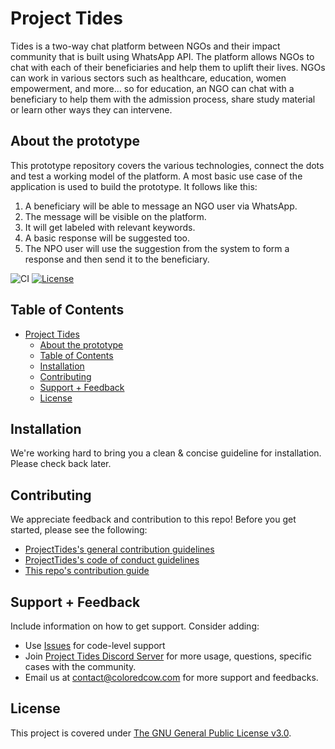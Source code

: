 # Project Tides

Tides is a two-way chat platform between NGOs and their impact community that is built using WhatsApp API. The platform allows NGOs to chat with each of their beneficiaries and help them to uplift their lives. NGOs can work in various sectors such as healthcare, education, women empowerment, and more… so for education, an NGO can chat with a beneficiary to help them with the admission process, share study material or learn other ways they can intervene.

## About the prototype
This prototype repository covers the various technologies, connect the dots and test a working model of the platform. A most basic use case of the application is used to build the prototype. It follows like this:
1. A beneficiary will be able to message an NGO user via WhatsApp.
2. The message will be visible on the platform.
3. It will get labeled with relevant keywords.
4. A basic response will be suggested too.
5. The NPO user will use the suggestion from the system to form a response and then send it to the beneficiary.

![CI](https://img.shields.io/github/workflow/status/ProjectTides/tides/CI?label=CI&logo=github&style=flat-square)
[![License](https://img.shields.io/github/license/ProjectTides/tides?style=flat-square)](#License)

## Table of Contents

- [Project Tides](#project-tides)
	- [About the prototype](#about-the-prototype)
	- [Table of Contents](#table-of-contents)
	- [Installation](#installation)
	- [Contributing](#contributing)
	- [Support + Feedback](#support--feedback)
	- [License](#license)

## Installation

We're working hard to bring you a clean & concise guideline for installation. Please check back later.

## Contributing

We appreciate feedback and contribution to this repo! Before you get started, please see the following:

- [ProjectTides's general contribution guidelines](GENERAL-CONTRIBUTING.md)
- [ProjectTides's code of conduct guidelines](CODE-OF-CONDUCT.md)
- [This repo's contribution guide](CONTRIBUTING.md)

## Support + Feedback

Include information on how to get support. Consider adding:

- Use [Issues](https://github.com/ProjectTides/Tides/issues) for code-level support
- Join [Project Tides Discord Server](https://discord.gg/6dKGwwU) for more usage, questions, specific cases with the community.
- Email us at contact@coloredcow.com for more support and feedbacks.

## License

This project is covered under [The GNU General Public License v3.0](LICENSE).
